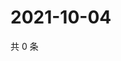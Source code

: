 # 2021-10-04

共 0 条

<!-- BEGIN WEIBO -->
<!-- 最后更新时间 Mon Oct 04 2021 15:13:42 GMT+0800 (China Standard Time) -->

<!-- END WEIBO -->
